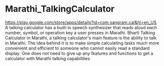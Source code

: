 # Marathi_TalkingCalculator
https://play.google.com/store/apps/details?id=com.sangram.cal&hl=en_US
A talking calculator has a built-in speech synthesizer that reads aloud each number, symbol, or operation key a user presses in Marathi.
Bharti Talking Calculator in Marathi, a talking calculator's main feature is the ability to talk in Marathi. The idea behind it is to make simple calculating tasks much more convenient and efficient to someone who cannot easily read a standard display. One does not need to give up any features and functions to get a calculator with Marathi talking capabilities
